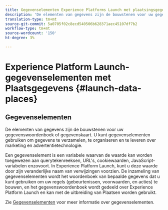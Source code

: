 ```yaml
---
title: Gegevenselementen Experience Platforms Launch met plaatsingsgegevens
description: 'De elementen van gegevens zijn de bouwstenen voor uw gegevenswoordenboek (of gegevenskaart). '
translation-type: tm+mt
source-git-commit: 5a0705f02c8ecd540506b628371aec45107df7b2
workflow-type: tm+mt
source-wordcount: '150'
ht-degree: 3%

---
```



# Experience Platform Launch-gegevenselementen met Plaatsgegevens {#launch-data-places}

## Gegevenselementen

De elementen van gegevens zijn de bouwstenen voor uw gegevenswoordenboek of gegevenskaart. U kunt gegevenselementen gebruiken om gegevens te verzamelen, te organiseren en te leveren over marketing en advertentietechnologie.

Een gegevenselement is een variabele waarvan de waarde kan worden toegewezen aan querytekenreeksen, URL&#39;s, cookiewaarden, JavaScript-variabelen enzovoort. In Experience Platform Launch, kunt u deze waarde door zijn veranderlijke naam van verwijzingen voorzien. De inzameling van gegevenselementen wordt het woordenboek van bepaalde gegevens dat u kunt gebruiken om uw regels (gebeurtenissen, voorwaarden, en acties) te bouwen, en het gegevenswoordenboek wordt gedeeld over Experience Platform Launch en kan met de uitbreiding van Plaatsen worden gebruikt.

Zie [Gegevenselementen](https://docs.adobelaunch.com/launch-reference/managing-resources/data-elements) voor meer informatie over gegevenselementen.


